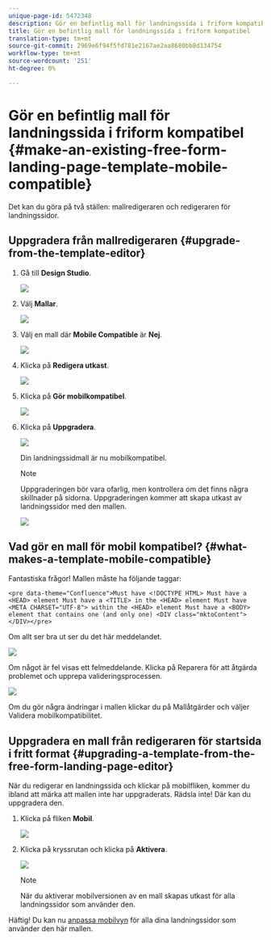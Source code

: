 ```yaml
---
unique-page-id: 5472348
description: Gör en befintlig mall för landningssida i friform kompatibel - Marketo Docs - Produktdokumentation
title: Gör en befintlig mall för landningssida i friform kompatibel
translation-type: tm+mt
source-git-commit: 2969e6f94f5fd781e2167ae2aa8680bb8d134754
workflow-type: tm+mt
source-wordcount: '251'
ht-degree: 0%

---
```



# Gör en befintlig mall för landningssida i friform kompatibel {#make-an-existing-free-form-landing-page-template-mobile-compatible}

Det kan du göra på två ställen: mallredigeraren och redigeraren för landningssidor.

## Uppgradera från mallredigeraren {#upgrade-from-the-template-editor}

1. Gå till **Design Studio**.

   ![](assets/designstudio-1.png)

1. Välj **Mallar**.

   ![](assets/image2015-1-22-20-3a20-3a2.png)

1. Välj en mall där **Mobile Compatible** är **Nej**.

   ![](assets/image2015-1-22-20-3a22-3a24.png)

1. Klicka på **Redigera utkast**.

   ![](assets/image2015-1-22-20-3a25-3a36.png)

1. Klicka på **Gör mobilkompatibel**.

   ![](assets/image2015-1-22-20-3a30-3a33.png)

1. Klicka på **Uppgradera**.

   ![](assets/image2015-1-22-20-3a32-3a45.png)

   Din landningssidmall är nu mobilkompatibel.

   >[!NOTE]
   >
   >Uppgraderingen bör vara ofarlig, men kontrollera om det finns några skillnader på sidorna. Uppgraderingen kommer att skapa utkast av landningssidor med den mallen.

   ![](assets/image2015-1-22-20-3a36-3a43.png)

## Vad gör en mall för mobil kompatibel? {#what-makes-a-template-mobile-compatible}

Fantastiska frågor! Mallen måste ha följande taggar:

`<pre data-theme="Confluence">Must have <!DOCTYPE HTML> Must have a <HEAD> element Must have a <TITLE> in the <HEAD> element Must have <META CHARSET="UTF-8"> within the <HEAD> element Must have a <BODY> element that contains one (and only one) <DIV class="mktoContent"></DIV></pre>`

Om allt ser bra ut ser du det här meddelandet.

![](assets/image2015-1-22-20-3a41-3a31.png)

Om något är fel visas ett felmeddelande. Klicka på Reparera för att åtgärda problemet och upprepa valideringsprocessen.

![](assets/image2015-1-22-20-3a43-3a20.png)

Om du gör några ändringar i mallen klickar du på Mallåtgärder och väljer Validera mobilkompatibilitet.

## Uppgradera en mall från redigeraren för startsida i fritt format {#upgrading-a-template-from-the-free-form-landing-page-editor}

När du redigerar en landningssida och klickar på mobilfliken, kommer du ibland att märka att mallen inte har uppgraderats. Rädsla inte! Där kan du uppgradera den.

1. Klicka på fliken **Mobil**.

   ![](assets/image2015-1-22-20-3a48-3a19.png)

1. Klicka på kryssrutan och klicka på **Aktivera**.

   ![](assets/image2015-1-22-20-3a49-3a34.png)

   >[!NOTE]
   >
   >När du aktiverar mobilversionen av en mall skapas utkast för alla landningssidor som använder den.

Häftig! Du kan nu [anpassa mobilvyn](/help/marketo/product-docs/demand-generation/landing-pages/free-form-landing-pages/customize-mobile-view-for-your-free-form-landing-page.md) för alla dina landningssidor som använder den här mallen.
